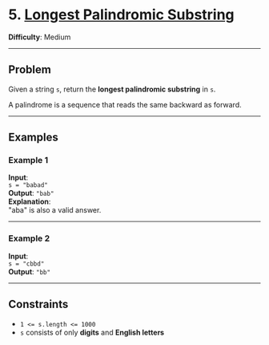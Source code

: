 # 5. [Longest Palindromic Substring](https://leetcode.com/problems/longest-palindromic-substring/description/)

**Difficulty**: Medium

---

## Problem

Given a string `s`, return the **longest palindromic substring** in `s`.

A palindrome is a sequence that reads the same backward as forward.

---

## Examples

### Example 1

**Input**:  
`s = "babad"`  
**Output**: `"bab"`  
**Explanation**:  
"aba" is also a valid answer.

---

### Example 2

**Input**:  
`s = "cbbd"`  
**Output**: `"bb"`

---

## Constraints

- `1 <= s.length <= 1000`
- `s` consists of only **digits** and **English letters**